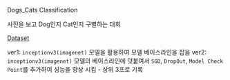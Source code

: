 Dogs_Cats Classification

사진을 보고 Dog인지 Cat인지 구별하는 대회

[Dataset](https://www.kaggle.com/c/dogs-vs-cats-redux-kernels-edition/overview)

ver1: `inceptionv3(imagenet)` 모델을 활용하여 모델 베이스라인을 잡음
ver2: `inceptionv3(imagenet)` 모델의 베이스라인에 덧붙여서 `SGD`, `DropOut`, `Model Check Point`를 추가하여 성능을 향상 시킴 - 상위 3프로 기록
